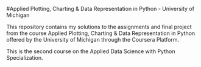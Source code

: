 #Applied Plotting, Charting & Data Representation in Python - University of Michigan

This repository contains my solutions to the assignments and final project from the course Applied Plotting, Charting & Data Representation in Python offered by the University of Michigan through the Coursera Platform. 

This is the second course on the Applied Data Science with Python Specialization.
